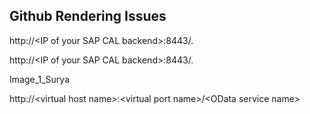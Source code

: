 ## Github Rendering Issues

http://\<IP of your SAP CAL backend\>:8443/.

 http://\<IP of your SAP CAL backend>:8443/.

Image_1_Surya

http://\<virtual host name>:\<virtual port name>/\<OData service name>
